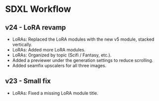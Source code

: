 # SDXL Workflow

## v24 - LoRA revamp
- LoRAs: Replaced the LoRA modules with the new v5 module, stacked vertically.
- LoRAs: Added more LoRA modules.
- LoRAs: Organized by topic (Scifi / Fantasy, etc.).
- Added a previewer under the generation settings to reduce scrolling.
- Added seamfix upscalers for all three images.

## v23 - Small fix
- LoRAs: Fixed a missing LoRA module title.
